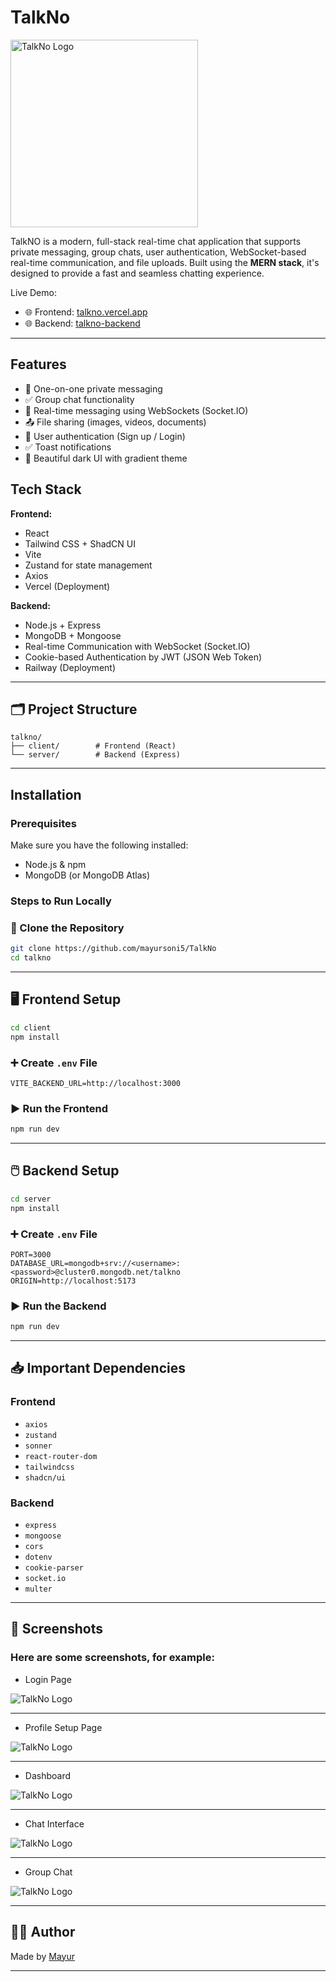 # TalkNo

<img src="client\public\TalkNo_Logo.png" alt="TalkNo Logo" width="300" height="300">

TalkNO is a modern, full-stack real-time chat application that supports private messaging, group chats, user authentication, WebSocket-based real-time communication, and file uploads. Built using the **MERN stack**, it's designed to provide a fast and seamless chatting experience.

Live Demo:

- 🌐 Frontend: [talkno.vercel.app](https://talkno.vercel.app)
- 🌐 Backend: [talkno-backend](https://talkno-api.up.railway.app/)

---

## Features

- 💬 One-on-one private messaging
- ✅ Group chat functionality
- 💬 Real-time messaging using WebSockets (Socket.IO)
- 📤 File sharing (images, videos, documents)
- 🔐 User authentication (Sign up / Login)
- ✅ Toast notifications
- 🌙 Beautiful dark UI with gradient theme

## Tech Stack

**Frontend:**

- React
- Tailwind CSS + ShadCN UI
- Vite
- Zustand for state management
- Axios
- Vercel (Deployment)

**Backend:**

- Node.js + Express
- MongoDB + Mongoose
- Real-time Communication with WebSocket (Socket.IO)
- Cookie-based Authentication by JWT (JSON Web Token)
- Railway (Deployment)

---

## 🗂️ Project Structure

```
talkno/
├── client/        # Frontend (React)
└── server/        # Backend (Express)
```

---

## Installation

### Prerequisites

Make sure you have the following installed:

- Node.js & npm
- MongoDB (or MongoDB Atlas)

### Steps to Run Locally

### 📁 Clone the Repository

```bash
git clone https://github.com/mayursoni5/TalkNo
cd talkno
```

---

## 🖥️ Frontend Setup

```bash
cd client
npm install
```

### ➕ Create `.env` File

```env
VITE_BACKEND_URL=http://localhost:3000
```

### ▶️ Run the Frontend

```bash
npm run dev
```

---

## 🖱️ Backend Setup

```bash
cd server
npm install
```

### ➕ Create `.env` File

```env
PORT=3000
DATABASE_URL=mongodb+srv://<username>:<password>@cluster0.mongodb.net/talkno
ORIGIN=http://localhost:5173
```

### ▶️ Run the Backend

```bash
npm run dev
```

---

## 📥 Important Dependencies

### Frontend

- `axios`
- `zustand`
- `sonner`
- `react-router-dom`
- `tailwindcss`
- `shadcn/ui`

### Backend

- `express`
- `mongoose`
- `cors`
- `dotenv`
- `cookie-parser`
- `socket.io`
- `multer`

---

## 📸 Screenshots

### Here are some screenshots, for example:

- Login Page

 <img src="client\public/auth-image.png" alt="TalkNo Logo">

---

- Profile Setup Page

 <img src="client\public/profileSetup-image.png" alt="TalkNo Logo">

---

- Dashboard

<img src="client\public/dashboard-image.png" alt="TalkNo Logo" >

---

- Chat Interface

<img src="client\public/chat-image.png" alt="TalkNo Logo" >

---

- Group Chat

<img src="client\public/channel-chat-image.png" alt="TalkNo Logo" >

---

## 🙇‍♂️ Author

Made by [Mayur](https://github.com/mayursoni5)

---
